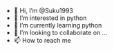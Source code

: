 - 👋 Hi, I’m @Suku1993
- 👀 I’m interested in python
- 🌱 I’m currently learning python
- 💞️ I’m looking to collaborate on ...
- 📫 How to reach me

<!---
Suku1993/Suku1993 is a ✨ special ✨ repository because its `README.md` (this file) appears on your GitHub profile.
You can click the Preview link to take a look at your changes.
--->
